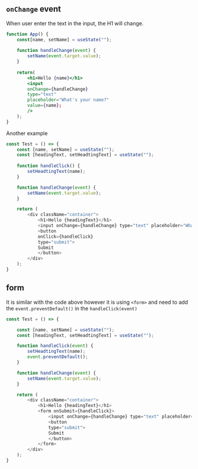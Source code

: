 
## `onChange` event

When user enter the text in the input, the H1 will change.

```jsx
function App() {
	const[name, setName] = useState("");
	
	function handleChange(event) {
		setName(event.target.value);
	}
	
	return(
		<h1>Hello {name}</h1>
		<input 
		onChange={handleChange} 
		type="text" 
		placeholder="What's your name?"
		value={name};
		/>
	);
}
```

Another example

```jsx
const Test = () => {
    const [name, setName] = useState("");
    const [headingText, setHeadtingText] = useState("");
    
    function handleClick() {
        setHeadtingText(name);
    }

    function handleChange(event) {
        setName(event.target.value);
    }

    return (  
        <div className="container">
            <h1>Hello {headingText}</h1>
            <input onChange={handleChange} type="text" placeholder="What's your name?"/>
            <button
            onClick={handleClick}
            type="submit">
            Submit
            </button>
        </div>
    );
}
```

## form

It is similar with the code above however it is using `<form>` and need to add the `event.preventDefault()` in the `handleClick(event)`

```jsx
const Test = () => {

    const [name, setName] = useState("");
    const [headingText, setHeadtingText] = useState("");

    function handleClick(event) {
        setHeadtingText(name);
        event.preventDefault();
    }

    function handleChange(event) {
        setName(event.target.value);
    }

    return (  
        <div className="container">
            <h1>Hello {headingText}</h1>
            <form onSubmit={handleClick}>
                <input onChange={handleChange} type="text" placeholder="What's your name?"/>
                <button
                type="submit">
                Submit
                </button>
            </form>
        </div>
    );
}
```
